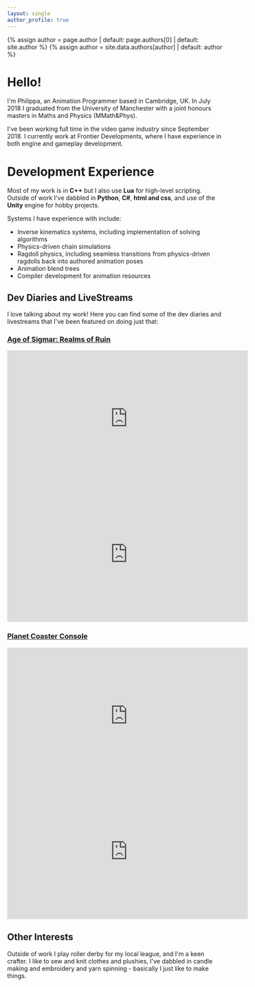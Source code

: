 ```yaml
---
layout: single
author_profile: true
---
```


{% assign author = page.author | default: page.authors[0] | default: site.author %}
{% assign author = site.data.authors[author] | default: author %}

# Hello!

I'm Philippa, an Animation Programmer based in Cambridge, UK. 
In July 2018 I graduated from the University of Manchester with a joint honours masters in Maths and Physics (MMath&Phys).  

I've been working full time in the video game industry since September 2018. 
I currently work at Frontier Developments, where I have experience in both engine and gameplay development.

# Development Experience
Most of my work is in **C++** but I also use **Lua** for high-level scripting.
Outside of work I've dabbled in **Python**, **C#**, **html and css**, and use of the **Unity** engine for hobby projects. 

Systems I have experience with include:
- Inverse kinematics systems, including implementation of solving algorithms 
- Physics-driven chain simulations
- Ragdoll physics, including seamless transitions from physics-driven ragdolls back into authored animation poses
- Animation blend trees
- Compiler development for animation resources 


## Dev Diaries and LiveStreams
I love talking about my work! Here you can find some of the dev diaries and livestreams that I've been featured on doing just that:

### [Age of Sigmar: Realms of Ruin](/titles/RealmsOfRuin)
<div class="video-grid-container">
    <div class = "video-grid-cell">
    <iframe title="Age of Sigmar Realms of Ruin Livestream - Faction Focus: Stormcast Eternals" width="560" height="315" src="https://www.youtube.com/embed/xmsbFVV1JQM" frameborder="0" allow="autoplay; encrypted-media" allowfullscreen></iframe>
    </div>
    <div class = "video-grid-cell">
    <iframe title="Age of Sigmar Realms of Ruin - A Message from the Devs" width="560" height="315" src="https://www.youtube.com/embed/kIQvQfNF0I4" frameborder="0" allow="autoplay; encrypted-media" allowfullscreen></iframe>
    </div>
</div>

### [Planet Coaster Console](/titles/CoasterConsole)
<div class="video-grid-container">
    <div class = "video-grid-cell">
    <iframe title="Planet Coaster Console - Expanding the Experience" width="560" height="315" src="https://www.youtube.com/embed/NhIi4eXm_WI" frameborder="0" allow="autoplay; encrypted-media" allowfullscreen></iframe>
    </div>
    <div class = "video-grid-cell">
    <iframe title="Planet Coaster Console - More Ways to Play" width="560" height="315" src="https://www.youtube.com/embed/RX4f68-aoJA" frameborder="0" allow="autoplay; encrypted-media" allowfullscreen></iframe>
    </div>
</div>

## Other Interests

Outside of work I play roller derby for my local league, and I'm a keen crafter. I like to sew and knit clothes and plushies, I've dabbled in candle making and embroidery and yarn spinning - basically I just like to make things. 
